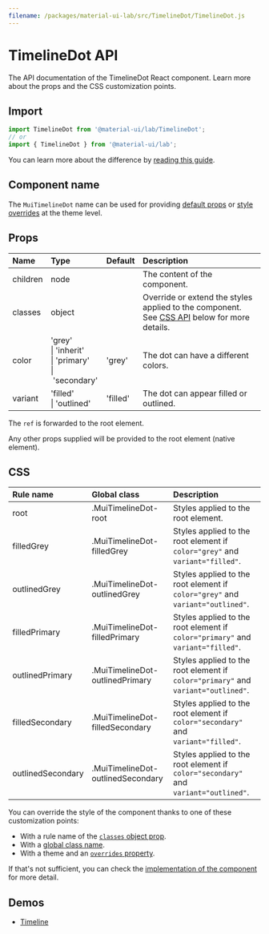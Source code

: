 ```yaml
---
filename: /packages/material-ui-lab/src/TimelineDot/TimelineDot.js
---
```


<!--- This documentation is automatically generated, do not try to edit it. -->

# TimelineDot API

<p class="description">The API documentation of the TimelineDot React component. Learn more about the props and the CSS customization points.</p>

## Import

```js
import TimelineDot from '@material-ui/lab/TimelineDot';
// or
import { TimelineDot } from '@material-ui/lab';
```

You can learn more about the difference by [reading this guide](/guides/minimizing-bundle-size/).



## Component name

The `MuiTimelineDot` name can be used for providing [default props](/customization/globals/#default-props) or [style overrides](/customization/globals/#css) at the theme level.

## Props

| Name | Type | Default | Description |
|:-----|:-----|:--------|:------------|
| <span class="prop-name">children</span> | <span class="prop-type">node</span> |  | The content of the component. |
| <span class="prop-name">classes</span> | <span class="prop-type">object</span> |  | Override or extend the styles applied to the component. See [CSS API](#css) below for more details. |
| <span class="prop-name">color</span> | <span class="prop-type">'grey'<br>&#124;&nbsp;'inherit'<br>&#124;&nbsp;'primary'<br>&#124;&nbsp;'secondary'</span> | <span class="prop-default">'grey'</span> | The dot can have a different colors. |
| <span class="prop-name">variant</span> | <span class="prop-type">'filled'<br>&#124;&nbsp;'outlined'</span> | <span class="prop-default">'filled'</span> | The dot can appear filled or outlined. |

The `ref` is forwarded to the root element.

Any other props supplied will be provided to the root element (native element).

## CSS

| Rule name | Global class | Description |
|:-----|:-------------|:------------|
| <span class="prop-name">root</span> | <span class="prop-name">.MuiTimelineDot-root</span> | Styles applied to the root element.
| <span class="prop-name">filledGrey</span> | <span class="prop-name">.MuiTimelineDot-filledGrey</span> | Styles applied to the root element if `color="grey"` and `variant="filled"`.
| <span class="prop-name">outlinedGrey</span> | <span class="prop-name">.MuiTimelineDot-outlinedGrey</span> | Styles applied to the root element if `color="grey"` and `variant="outlined"`.
| <span class="prop-name">filledPrimary</span> | <span class="prop-name">.MuiTimelineDot-filledPrimary</span> | Styles applied to the root element if `color="primary"` and `variant="filled"`.
| <span class="prop-name">outlinedPrimary</span> | <span class="prop-name">.MuiTimelineDot-outlinedPrimary</span> | Styles applied to the root element if `color="primary"` and `variant="outlined"`.
| <span class="prop-name">filledSecondary</span> | <span class="prop-name">.MuiTimelineDot-filledSecondary</span> | Styles applied to the root element if `color="secondary"` and `variant="filled"`.
| <span class="prop-name">outlinedSecondary</span> | <span class="prop-name">.MuiTimelineDot-outlinedSecondary</span> | Styles applied to the root element if `color="secondary"` and `variant="outlined"`.

You can override the style of the component thanks to one of these customization points:

- With a rule name of the [`classes` object prop](/customization/components/#overriding-styles-with-classes).
- With a [global class name](/customization/components/#overriding-styles-with-global-class-names).
- With a theme and an [`overrides` property](/customization/globals/#css).

If that's not sufficient, you can check the [implementation of the component](https://github.com/mui-org/material-ui/blob/master/packages/material-ui-lab/src/TimelineDot/TimelineDot.js) for more detail.

## Demos

- [Timeline](/components/timeline/)

